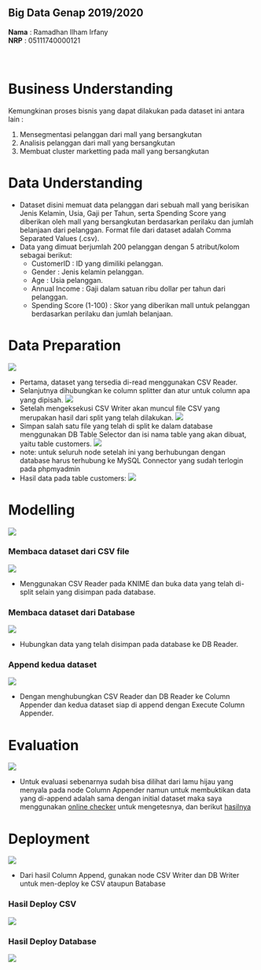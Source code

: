 ## Big Data Genap 2019/2020

**Nama**  : Ramadhan Ilham Irfany<br>
**NRP**   : 05111740000121<br><br><br>

# Business Understanding
Kemungkinan proses bisnis yang dapat dilakukan pada dataset ini antara lain :
 1. Mensegmentasi pelanggan dari mall yang bersangkutan
 2. Analisis pelanggan dari mall yang bersangkutan
 3. Membuat cluster marketting pada mall yang bersangkutan
# Data Understanding
- Dataset disini memuat data pelanggan dari sebuah mall yang berisikan Jenis Kelamin, Usia, Gaji per Tahun, serta Spending Score yang diberikan oleh mall yang bersangkutan berdasarkan perilaku dan jumlah belanjaan dari pelanggan. Format file dari dataset adalah Comma Separated Values (.csv).
- Data yang dimuat berjumlah 200 pelanggan dengan 5 atribut/kolom sebagai berikut:
    - CustomerID : ID yang dimiliki pelanggan.
    - Gender : Jenis kelamin pelanggan.
    - Age : Usia pelanggan.
    - Annual Income : Gaji dalam satuan ribu dollar per tahun dari pelanggan.
    - Spending Score (1-100) : Skor yang diberikan mall untuk pelanggan berdasarkan perilaku dan jumlah belanjaan.
# Data Preparation
![](Dokumentasi/split.png)
- Pertama, dataset yang tersedia di-read menggunakan CSV Reader.
- Selanjutnya dihubungkan ke column splitter dan atur untuk column apa yang dipisah.
![](Dokumentasi/split-dataset.png)
- Setelah mengeksekusi CSV Writer akan muncul file CSV yang merupakan hasil dari split yang telah dilakukan.
![](Dokumentasi/write-csv.png)
- Simpan salah satu file yang telah di split ke dalam database menggunakan DB Table Selector dan isi nama table yang akan dibuat, yaitu table customers.
![](Dokumentasi/save-tables.png)
- note: untuk seluruh node setelah ini yang berhubungan dengan database harus terhubung ke MySQL Connector yang sudah terlogin pada phpmyadmin
- Hasil data pada table customers:
![](Dokumentasi/save-databases.png)
# Modelling
![](Dokumentasi/modelling.png)
### Membaca dataset dari CSV file
![](Dokumentasi/read-csv.png)
- Menggunakan CSV Reader pada KNIME dan buka data yang telah di-split selain yang disimpan pada database.
### Membaca dataset dari Database
![](Dokumentasi/read-DB.png)
- Hubungkan data yang telah disimpan pada database ke DB Reader.
### Append kedua dataset
![](Dokumentasi/append.png)
- Dengan menghubungkan CSV Reader dan DB Reader ke Column Appender dan kedua dataset siap di append dengan Execute Column Appender.
# Evaluation
![](Dokumentasi/append.png)
- Untuk evaluasi sebenarnya sudah bisa dilihat dari lamu hijau yang menyala pada node Column Appender namun untuk membuktikan data yang di-append adalah sama dengan initial dataset maka saya menggunakan [online checker](https://extendsclass.com/csv-diff.html) untuk mengetesnya, dan berikut [hasilnya](https://github.com/rmdhnilham/big-data/blob/master/Tugas1/Evaluation_Check.csv)
# Deployment
![](Dokumentasi/append.png)
- Dari hasil Column Append, gunakan node CSV Writer dan DB Writer untuk men-deploy ke CSV ataupun Batabase
### Hasil Deploy CSV
![](Dokumentasi/save-dataset-CSV.png)
### Hasil Deploy Database
![](Dokumentasi/save-dataset-DB.png)
